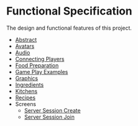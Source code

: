 # Functional Specification

The design and functional features of this project.

- [Abstract](abstract.md)
- [Avatars](avatars.md)
- [Audio](audio.md)
- [Connecting Players](connecting_players.md)
- [Food Preparation](food_preparation.md)
- [Game Play Examples](game_play_examples.md)
- [Graphics](graphics.md)
- [Ingredients](ingredients.md)
- [Kitchens](kitchens.md)
- [Recipes](recipes.md)
- Screens
  - [Server Session Create](screens/server_session_create.md)
  - [Server Session Join](screens/server_session_join.md)
